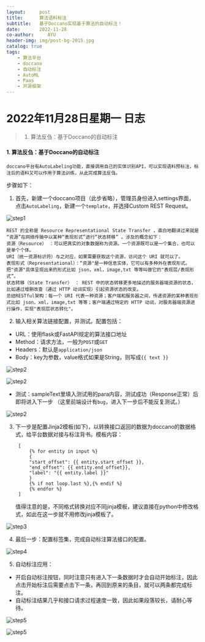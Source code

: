 ```yaml
---
layout:     post
title:      算法语料标注
subtitle:   基于Doccano实现基于算法的自动标注！
date:       2022-11-28
co-author:     AYU
header-img: img/post-bg-2015.jpg
catalog: true
tags:
    - 算法平台
    - doccano
    - 自动标注
    - AutoML
    - Paas
    - 开源框架
--- 
```


# 2022年11月28日星期一 日志

>1. 算法反刍：基于Doccano的自动标注


#### 1. 算法反刍：基于Doccano的自动标注

    doccano平台有AutoLabeling功能，直接调用自己的实体识别API，可以实现语料预标注，标注后的语料又可以作用于算法训练，从此完成算法反刍。

步骤如下：

1. 首先，新建一个doccano项目（此步省略），管理员身份进入settings界面，点击`AutoLabeling`，新建一个`template`，并选择Custom REST Request。

![step1](https://github.com/Sylviara/sylviara.github.io/blob/master/_posts/DailyLogISTIC/dli-20221128-1.png "doccano自动标注步骤1")

    REST 的全称是 Resource Representational State Transfer ，直白地翻译过来就是 “资源”在网络传输中以某种“表现形式”进行“状态转移” 。涉及的概念如下：
    资源（Resource） ：可以把真实的对象数据称为资源。一个资源既可以是一个集合，也可以是单个个体。
    URI（统一资源标识符）与之对应，如果需要获取这个资源，访问这个 URI 就可以了。
    表现形式（Representational）：“资源"是一种信息实体，它可以有多种外在表现形式。把"资源"具体呈现出来的形式比如 json，xml，image,txt 等等叫做它的"表现层/表现形式”。
    状态转移（State Transfer） ： REST 中的状态转移更多地描述的服务器端资源的状态，比如通过增删改查（通过 HTTP 动词实现）引起资源状态的改变。
    总结RESTful架构：每一个 URI 代表一种资源；客户端和服务器之间，传递资源的某种表现形式比如 json，xml，image,txt 等等；客户端通过特定的 HTTP 动词，对服务器端资源进行操作，实现"表现层状态转化"。

2. 输入相关算法链接配置，并测试。配置包括：

- URL：使用flask或FastAPI规定的算法接口地址
- Method：请求方法，一般为`POST`或`GET`
- Headers：默认是`application/json`
- Body：key为参数，value格式如果是String，则写成`{{ text }}`

![step2](https://github.com/Sylviara/sylviara.github.io/blob/master/_posts/DailyLogISTIC/dli-20221128-2.png "doccano自动标注步骤2：配置自动标注算法接口地址和请求方式")

![step2](https://github.com/Sylviara/sylviara.github.io/blob/master/_posts/DailyLogISTIC/dli-20221128-3.png "doccano自动标注步骤2：配置自动标注算法接口参数和格式")

-  测试：sampleText里填入测试用的para内容，测试成功（Response正常）后即将进入下一步
（这里前端设计有`bug`，进入下一步后不能反复测试。）

![step2](https://github.com/Sylviara/sylviara.github.io/blob/master/_posts/DailyLogISTIC/dli-20221128-4.png "doccano自动标注步骤2：配置自动标注算法接口参数和格式")

3. 下一步是配置Jinja2模板(如下)，以转换接口返回的数据为doccano的数据格式，给平台数据对接与标注背书。模板内容：

        [
            {% for entity in input %}
            {
            "start_offset": {{ entity.start_offset }},
            "end_offset": {{ entity.end_offset}},
            "label": "{{ entity.label }}"
            }
            {% if not loop.last %},{% endif %}
            {% endfor %}
        ]
   值得注意的是，不同格式转换对应不同jinja模板，建议直接在python中修改格式，如此在这一步就不用修改jinja模板了。

![step3](https://github.com/Sylviara/sylviara.github.io/blob/master/_posts/DailyLogISTIC/dli-20221128-5.png "doccano自动标注步骤3：配置自动标注算法接口参数和格式")

4. 最后一步：配置标签集，完成自动标注算法接口的配置。

![step4](https://github.com/Sylviara/sylviara.github.io/blob/master/_posts/DailyLogISTIC/dli-20221128-6.png "doccano自动标注步骤4：标签集配置")

5. 自动标注应用：
- 开启自动标注按钮，同时注意只有进入下一条数据时才会自动开始标注，因此点击开始标注后需要点击下一条，再回到原来的条目，就可以两条都完成标注。
- 自动标注结果几乎和接口请求过程速度一致，因此如果段落较长，请耐心等待。

![step5](https://github.com/Sylviara/sylviara.github.io/blob/master/_posts/DailyLogISTIC/dli-20221128-7.png "doccano自动标注步骤5：自动标注应用！")

![step5](https://github.com/Sylviara/sylviara.github.io/blob/master/_posts/DailyLogISTIC/dli-20221128-8.png "doccano自动标注步骤5：BERT命名实体识别模型自动标注结果")

